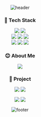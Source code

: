 <div align='center'>

![header](https://capsule-render.vercel.app/api?type=waving&color=auto&height=180&section=header&text=flobeeee's%20github&fontSize=50)

### 🌈 Tech Stack 

<img src="https://img.shields.io/badge/JavaScript-F7DF1E?style=flat-square"/>
<img src="https://img.shields.io/badge/Node.js-339933?style=flat-square"/>
  <div />
<img src="https://img.shields.io/badge/Express-000000?style=flat-square"/>
<img src="https://img.shields.io/badge/Sequelize-005F9E?style=flat-square"/>
<img src="https://img.shields.io/badge/MySQL-4479A1?style=flat-square"/>
  <div />
<img src="https://img.shields.io/badge/React-61DAFB?style=flat-square"/>
  <img src="https://img.shields.io/badge/HTML-E34F26?style=flat-square"/>
  <img src="https://img.shields.io/badge/CSS-1572B6?style=flat-square"/>
  
  ### 😊 About Me
  <a href="https://velog.io/@flobeeee"><img src="https://img.shields.io/badge/velog-1DBF73?style=flat-square&logo=Vimeo&logoColor=white"/></a>
  
  ### 🎉 Project
  <a href="https://ttangttang.shop"><img src="https://img.shields.io/badge/땅땅마켓-006C66"/></a>
  <img src="https://img.shields.io/badge/위치기반 실시간 중고품 경매 서비스-FFFFFF?style=flat-square"/>

  <a href="https://songnumberbook.shop"><img src="https://img.shields.io/badge/노래번호부-F43059"/></a>
  <img src="https://img.shields.io/badge/나만의 애창곡리스트 만들기 서비스-FFFFFF?style=flat-square"/>
  
  ![footer](https://capsule-render.vercel.app/api?type=waving&color=auto&height=150&section=footer&text=Fake%20it%20till%20you%20make%20it%20&fontSize=30)
  </div>
<!--
**flobeeee/flobeeee** is a ✨ _special_ ✨ repository because its `README.md` (this file) appears on your GitHub profile.

Here are some ideas to get you started:

- 🔭 I’m currently working on ...
- 🌱 I’m currently learning ...
- 👯 I’m looking to collaborate on ...
- 🤔 I’m looking for help with ...
- 💬 Ask me about ...
- 📫 How to reach me: ...
- 😄 Pronouns: ...
- ⚡ Fun fact: ...
-->
